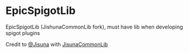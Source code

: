 # EpicSpigotLib
EpicSpigotLib (JishunaCommonLib fork), must have lib when developing spigot plugins

Credit to [@Jisuna](https://github.com/Jishuna) with [JisunaCommonLib](https://github.com/Jishuna/JishunaCommonLib)
